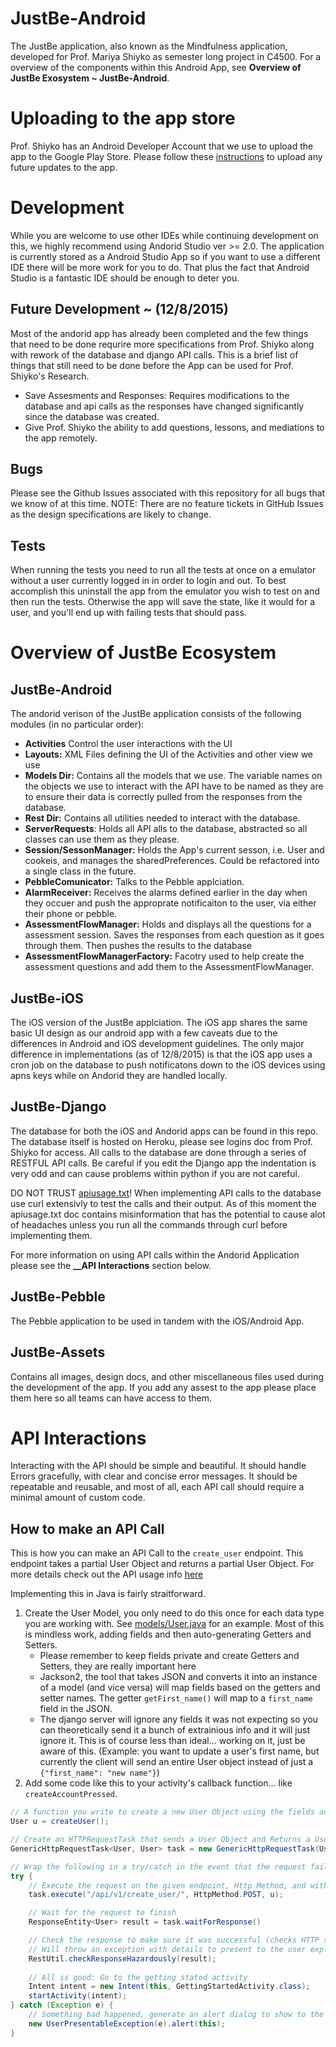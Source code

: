 # JustBe-Android
The JustBe application, also known as the Mindfulness application, developed for Prof. Mariya Shiyko as semester long project in C4500. For a overview of the components within this Android App, see **__Overview of JustBe Exosystem ~ JustBe-Android__**.

# Uploading to the app store
Prof. Shiyko has an Android Developer Account that we use to upload the app to the Google Play Store. Please follow these [instructions](https://support.google.com/googleplay/android-developer/answer/113469?hl=en) to upload any future updates to the app.

# Development
While you are welcome to use other IDEs while continuing development on this, we highly recommend using Andorid Studio ver >= 2.0. The application is currently stored as a Android Studio App so if you want to use a different IDE there will be more work for you to do. That plus the fact that Android Studio is a fantastic IDE should be enough to deter you.

## Future Development ~ (12/8/2015)
Most of the andorid app has already been completed and the few things that need to be done requrire more specifications from Prof. Shiyko along with rework of the database and django API calls. This is a brief list of things that still need to be done before the App can be used for Prof. Shiyko's Research.

* Save Assesments and Responses: Requires modifications to the database and api calls as the responses have changed significantly since the database was created.
* Give Prof. Shiyko the ability to add questions, lessons, and mediations to the app remotely.

## Bugs 
Please see the Github Issues associated with this repository for all bugs that we know of at this time. NOTE: There are no feature tickets in GitHub Issues as the design specifications are likely to change. 

## Tests
When running the tests you need to run all the tests at once on a emulator without a user currently logged in in order to login and out. To best accomplish this uninstall the app from the emulator you wish to test on and then run the tests. Otherwise the app will save the state, like it would for a user, and you'll end up with failing tests that should pass.

# Overview of JustBe Ecosystem

## JustBe-Android
The andorid verison of the JustBe application consists of the following modules (in no particular order):
* **Activities** Control the user interactions with the UI
* **Layouts:** XML Files defining the UI of the Activities and other view we use
* **Models Dir:** Contains all the models that we use. The variable names on the objects we use to interact with the API have to be named as they are to ensure their data is correctly pulled from the responses from the database.
* **Rest Dir:** Contains all utilities needed to interact with the database.
* **ServerRequests**: Holds all API alls to the database, abstracted so all classes can use them as they please.
* **Session/SessonManager:** Holds the App's current sesson, i.e. User and cookeis, and manages the sharedPreferences. Could be refactored into a single class in the future.
* **PebbleComunicator:** Talks to the Pebble applciation.
* **AlarmReceiver:** Receives the alarms defined earlier in the day when they occuer and push the approprate notificaiton to the user, via either their phone or pebble.
* **AssessmentFlowManager:** Holds and displays all the questions for a assessment session. Saves the responses from each question as it goes through them. Then pushes the results to the database
* **AssessmentFlowManagerFactory:** Facotry used to help create the assessment questions and add them to the AssessmentFlowManager.

## JustBe-iOS
The iOS version of the JustBe applciation. The iOS app shares the same basic UI design as our android app with a few caveats due to the differences in Android and iOS development guidelines. The only major difference in implementations (as of 12/8/2015) is that the iOS app uses a cron job on the database to push notificatons down to the iOS devices using apns keys while on Andorid they are handled locally. 

## JustBe-Django
The database for both the iOS and Andorid apps can be found in this repo. The database itself is hosted on Heroku, please see logins doc from Prof. Shiyko for access. All calls to the database are done through a series of RESTFUL API calls. Be careful if you edit the Django app the indentation is very odd and can cause problems within python if you are not careful.

DO NOT TRUST [apiusage.txt]( https://github.com/justbeneu/JustBe-Django/blob/master/apiusage.txt#L46-L110)! When implementing API calls to the database use curl extensivly to test the calls and their output. As of this moment the apiusage.txt doc contains misinformation that has the potential to cause alot of headaches unless you run all the commands through curl before implementing them. 

For more information on using API calls within the Andorid Application please see the **__API Interactions** section below.

## JustBe-Pebble
The Pebble application to be used in tandem with the iOS/Android App.

## JustBe-Assets
Contains all images, design docs, and other miscellaneous files used during the development of the app. If you add any assest to the app please place them here so all teams can have access to them.

# API Interactions

Interacting with the API should be simple and beautiful. It should handle Errors gracefully, with clear and concise error messages.  It should be repeatable and reusable, and most of all, each API call should require a minimal amount of custom code.

## How to make an API Call

This is how you can make an API Call to the `create_user` endpoint. This endpoint takes a partial User Object and 
returns a partial User Object.  For more details check out the API usage info [here]( https://github.com/justbeneu/JustBe-Django/blob/master/apiusage.txt#L46-L110)

Implementing this in Java is fairly straitforward.

1. Create the User Model, you only need to do this once for each data type you are working with.  See [models/User.java](https://github.com/justbeneu/JustBe-Android/blob/master/app/src/main/java/justbe/mindfulness/models/User.java) for an example.  Most of this is mindless work, adding fields and then auto-generating Getters and Setters.
    * Please remember to keep fields private and create Getters and Setters, they are really important here
    * Jackson2, the tool that takes JSON and converts it into an instance of a model (and vice versa) will map fields based on the getters and setter names. The getter `getFirst_name()` will map to a `first_name` field in the JSON.
    * The django server will ignore any fields it was not expecting so you can theoretically send it a bunch of extrainious info and it will just ignore it.  This is of course less than ideal... working on it, just be aware of this. (Example: you want to update a user's first name, but currently the client will send an entire User object instead of just a `{"first_name": "new name"}`)
2. Add some code like this to your activity's callback function... like `createAccountPressed`.
```java
// A function you write to create a new User Object using the fields available on the Activitiy View
User u = createUser();

// Create an HTTPRequestTask that sends a User Object and Returns a User Object
GenericHttpRequestTask<User, User> task = new GenericHttpRequestTask(User.class, User.class);

// Wrap the following in a try/catch in the event that the request fails for some reason.
try {
    // Execute the request on the given endpoint, Http Method, and with the User object u as the request body.
    task.execute("/api/v1/create_user/", HttpMethod.POST, u);

    // Wait for the request to finish
    ResponseEntity<User> result = task.waitForResponse()

    // Check the response to make sure it was successful (checks HTTP status and body for errors)
    // Will throw an exception with details to present to the user explaining the problem
    RestUtil.checkResponseHazardously(result);
     
    // All is good: Go to the getting stated activity
    Intent intent = new Intent(this, GettingStartedActivity.class);
    startActivity(intent);
} catch (Exception e) {
    // Something bad happened, generate an alert dialog to show to the user
    new UserPresentableException(e).alert(this);
}
```
